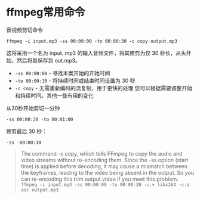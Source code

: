 # ffmpeg常用命令

音视频剪切命令
```
ffmpeg -i input.mp3 -ss 00:00:00 -to 00:00:30 -c copy output.mp3
```

这将采用一个名为 input. mp3 的输入音频文件，将其修剪为仅 30 秒长，从头开始，然后将其保存到 out.mp3。

* `-ss 00:00:00` -  寻找本案开始的开始时间
* `-to 00:00:30` - 将持续时间或结束时间设置为 30 秒
* `-c copy` - 无需重新编码的流复制，用于更快的处理
您可以根据需要调整开始和持续时间。其他一些有用的变化

从30秒开始剪切一分钟
```
-ss 00:00:30 -to 00:01:00
```

修剪最后 30 秒：
```
-ss -00:00:30
```

> The command -c copy, which tells FFmpeg to copy the audio and video streams without re-encoding them. Since the -ss option (start time) is applied before decoding, it may cause a mismatch between the keyframes, leading to the video being absent in the output. So you can re-encoding this trim output video if you meet this problem.
> ``ffmpeg -i input.mp3 -ss 00:00:00 -to 00:00:30 -c:v libx264 -c:a aac output.mp3``
